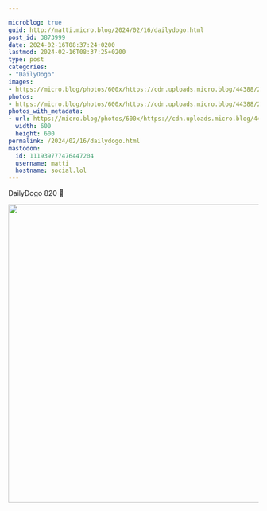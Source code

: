 ```yaml
---

microblog: true
guid: http://matti.micro.blog/2024/02/16/dailydogo.html
post_id: 3873999
date: 2024-02-16T08:37:24+0200
lastmod: 2024-02-16T08:37:25+0200
type: post
categories:
- "DailyDogo"
images:
- https://micro.blog/photos/600x/https://cdn.uploads.micro.blog/44388/2024/f961f41194fb4a7a99812ef72c2655f1.jpg
photos:
- https://micro.blog/photos/600x/https://cdn.uploads.micro.blog/44388/2024/f961f41194fb4a7a99812ef72c2655f1.jpg
photos_with_metadata:
- url: https://micro.blog/photos/600x/https://cdn.uploads.micro.blog/44388/2024/f961f41194fb4a7a99812ef72c2655f1.jpg
  width: 600
  height: 600
permalink: /2024/02/16/dailydogo.html
mastodon:
  id: 111939777476447204
  username: matti
  hostname: social.lol
---
```

DailyDogo 820 🐶

<img src="https://micro.blog/photos/600x/https://blog.martin-haehnel.de/uploads/2024/f961f41194fb4a7a99812ef72c2655f1.jpg" width="600" height="600" alt="" />
